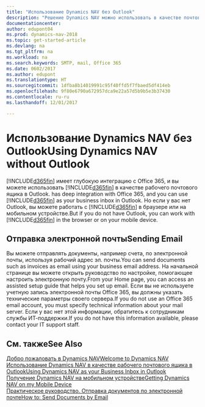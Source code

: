 ```yaml
---
title: "Использование Dynamics NAV без Outlook"
description: "Решение Dynamics NAV можно использовать в качестве почтового ящика для бизнеса в Outlook, поскольку оно интегрировано с Office 365. Однако вы также можете работать без Outlook в браузере или на мобильном устройстве."
documentationcenter: 
author: edupont04
ms.prod: dynamics-nav-2018
ms.topic: get-started-article
ms.devlang: na
ms.tgt_pltfrm: na
ms.workload: na
ms.search.keywords: SMTP, mail, Office 365
ms.date: 0602/2017
ms.author: edupont
ms.translationtype: HT
ms.sourcegitcommit: 1dfba8b14019991c95f40ffd5f7fbaed5df414eb
ms.openlocfilehash: 9f80e6790a672957dca9e22a57d5b9b5e3b37430
ms.contentlocale: ru-ru
ms.lasthandoff: 12/01/2017

---
```

# <a name="using-dynamics-nav-without-outlook"></a><span data-ttu-id="4883c-103">Использование Dynamics NAV без Outlook</span><span class="sxs-lookup"><span data-stu-id="4883c-103">Using Dynamics NAV without Outlook</span></span>
[!INCLUDE[d365fin](includes/d365fin_md.md)]<span data-ttu-id="4883c-104"> имеет глубокую интеграцию с Office 365, и вы можете использовать [!INCLUDE[d365fin](includes/d365fin_md.md)] в качестве рабочего почтового ящика в Outlook.</span><span class="sxs-lookup"><span data-stu-id="4883c-104"> has deep integration with Office 365, and you can use [!INCLUDE[d365fin](includes/d365fin_md.md)] as your business inbox in Outlook.</span></span> <span data-ttu-id="4883c-105">Но если у вас нет Outlook, вы можете работать с [!INCLUDE[d365fin](includes/d365fin_md.md)] в браузере или на мобильном устройстве.</span><span class="sxs-lookup"><span data-stu-id="4883c-105">But if you do not have Outlook, you can work with [!INCLUDE[d365fin](includes/d365fin_md.md)] in the browser or on your mobile device.</span></span>  

## <a name="sending-email"></a><span data-ttu-id="4883c-106">Отправка электронной почты</span><span class="sxs-lookup"><span data-stu-id="4883c-106">Sending Email</span></span>
<span data-ttu-id="4883c-107">Вы можете отправлять документы, например счета, по электронной почты, используя рабочий адрес эл. почты.</span><span class="sxs-lookup"><span data-stu-id="4883c-107">You can send documents such as invoices as email using your business email address.</span></span> <span data-ttu-id="4883c-108">На начальной странице вы можете открыть руководство по настройке, помогающее настроить электронную почту.</span><span class="sxs-lookup"><span data-stu-id="4883c-108">From your Home page, you can access an assisted setup guide that helps you set up email.</span></span> <span data-ttu-id="4883c-109">Если вы не используете учетную запись электронной почты Office 365, вы должны указать технические параметры своего сервера.</span><span class="sxs-lookup"><span data-stu-id="4883c-109">If you do not use an Office 365 email account, you must specify technical information about your mail server.</span></span> <span data-ttu-id="4883c-110">Если у вас нет этой информации, обратитесь к сотрудникам службы ИТ-поддержки.</span><span class="sxs-lookup"><span data-stu-id="4883c-110">If you do not have this information available, please contact your IT support staff.</span></span>  


## <a name="see-also"></a><span data-ttu-id="4883c-111">См. также</span><span class="sxs-lookup"><span data-stu-id="4883c-111">See Also</span></span>
[<span data-ttu-id="4883c-112">Добро пожаловать в Dynamics NAV</span><span class="sxs-lookup"><span data-stu-id="4883c-112">Welcome to Dynamics NAV</span></span>](index.md)  
[<span data-ttu-id="4883c-113">Использование Dynamics NAV в качестве рабочего почтового ящика в Outlook</span><span class="sxs-lookup"><span data-stu-id="4883c-113">Using Dynamics NAV as your Business Inbox in Outlook</span></span>](madeira-outlook.md)  
[<span data-ttu-id="4883c-114">Получение Dynamics NAV на мобильном устройстве</span><span class="sxs-lookup"><span data-stu-id="4883c-114">Getting Dynamics NAV on my Mobile Device</span></span>](install-mobile-app.md)  
[<span data-ttu-id="4883c-115">Практическое руководство. Отправка документов по электронной почте</span><span class="sxs-lookup"><span data-stu-id="4883c-115">How to: Send Documents by Email</span></span>](ui-how-send-documents-email.md)


